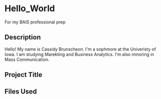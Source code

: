 # Hello_World
For my BAIS professional prep

## Description
Hello! My name is Cassidy Brunscheon. I'm a sophmore at the Univeristy of Iowa. I am studying Marekting and Business Analytics. I'm also minoring in Mass Communication. 

## Project Title

## Files Used
